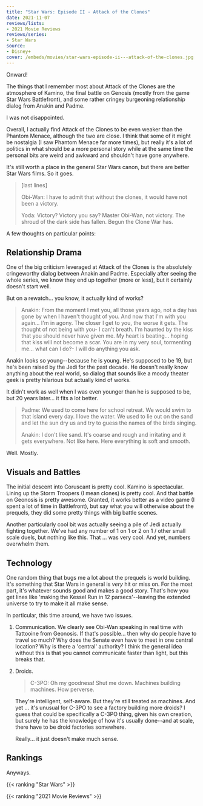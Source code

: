 ```yaml
---
title: "Star Wars: Episode II - Attack of the Clones"
date: 2021-11-07
reviews/lists:
- 2021 Movie Reviews
reviews/series:
- Star Wars
source:
- Disney+
cover: /embeds/movies/star-wars-episode-ii---attack-of-the-clones.jpg
---
```

Onward! 

The things that I remember most about Attack of the Clones are the atmosphere of Kamino, the final battle on Genosis (mostly from the game Star Wars Battlefront), and some rather cringey burgeoning relationship dialog from Anakin and Padme.

I was not disappointed.

<!--more-->

Overall, I actually find Attack of the Clones to be even weaker than the Phantom Menace, although the two are close. I think that some of it might be nostalgia (I saw Phantom Menace far more times), but really it's a lot of politics in what should be a more personal story while at the same time the personal bits are weird and awkward and shouldn't have gone anywhere. 

It's still worth a place in the general Star Wars canon, but there are better Star Wars films. So it goes. 

> [last lines]
> 
> Obi-Wan: I have to admit that without the clones, it would have not been a victory.
> 
> Yoda: Victory? Victory you say? Master Obi-Wan, not victory. The shroud of the dark side has fallen. Begun the Clone War has.

A few thoughts on particular points:

## Relationship Drama

One of the big criticism leveraged at Attack of the Clones is the absolutely cringeworthy dialog between Anakin and Padme. Especially after seeing the whole series, we know they end up together (more or less), but it certainly doesn't start well. 

But on a rewatch... you know, it actually kind of works? 

> Anakin: From the moment I met you, all those years ago, not a day has gone by when I haven't thought of you. And now that I'm with you again... I'm in agony. The closer I get to you, the worse it gets. The thought of not being with you- I can't breath. I'm haunted by the kiss that you should never have given me. My heart is beating... hoping that kiss will not become a scar. You are in my very soul, tormenting me... what can I do?- I will do anything you ask.

Anakin looks so young--because he is young. He's supposed to be 19, but he's been raised by the Jedi for the past decade. He doesn't really know anything about the real world, so dialog that sounds like a moody theater geek is pretty hilarious but actually kind of works. 

It didn't work as well when I was even younger than he is supposed to be, but 20 years later... it fits a lot better. 

> Padme: We used to come here for school retreat. We would swim to that island every day. I love the water. We used to lie out on the sand and let the sun dry us and try to guess the names of the birds singing.
> 
> Anakin: I don't like sand. It's coarse and rough and irritating and it gets everywhere. Not like here. Here everything is soft and smooth.

Well. Mostly. 

## Visuals and Battles

The initial descent into Coruscant is pretty cool. Kamino is spectacular. Lining up the Storm Troopers (I mean clones) is pretty cool. And that battle on Geonosis is pretty awesome. Granted, it works better as a video game (I spent a lot of time in Battlefront), but say what you will otherwise about the prequels, they did some pretty things with big battle scenes. 

Another particularly cool bit was actually seeing a pile of Jedi actually fighting together. We've had any number of 1 on 1 or 2 on 1 / other small scale duels, but nothing like this. That ... was very cool. And yet, numbers overwhelm them. 

## Technology

One random thing that bugs me a lot about the prequels is world building. It's something that Star Wars in general is *very* hit or miss on. For the most part, it's whatever sounds good and makes a good story. That's how you get lines like 'making the Kessel Run in 12 parsecs'--leaving the extended universe to try to make it all make sense. 

In particular, this time around, we have two issues.

1. Communication. We clearly see Obi-Wan speaking in real time with Tattooine from Geonosis. If that's possible... then why do people have to travel so much? Why does the Senate even have to meet in one central location? Why is there a 'central' authority? I think the general idea without this is that you cannot communicate faster than light, but this breaks that. 

2. Droids. 

    > C-3PO: Oh my goodness! Shut me down. Machines building machines. How perverse.

    They're intelligent, self-aware. But they're still treated as machines. And yet ... it's unusual for C-3PO to see a factory building more droids? I guess that could be specifically a C-3PO thing, given his own creation, but surely he has the knowledge of how it's usually done--and at scale, there have to be droid factories somewhere.

    Really... it just doesn't make much sense. 

## Rankings

Anyways.

{{< ranking "Star Wars" >}}

{{< ranking "2021 Movie Reviews" >}}
